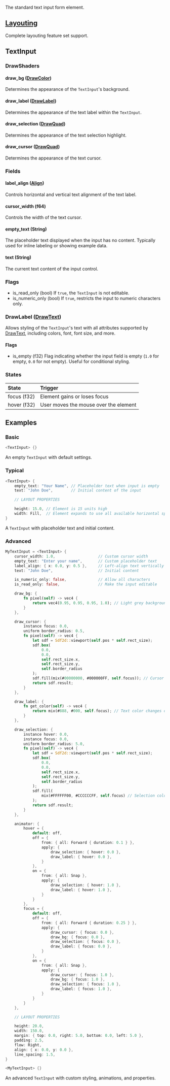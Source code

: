 The standard text input form element.
## [Layouting](Layouting.md)
Complete layouting feature set support.
## TextInput
### DrawShaders
#### draw_bg ([DrawColor](DrawColor.md))
Determines the appearance of the `TextInput`'s background.
#### draw_label ([DrawLabel](#DrawLabel))
Determines the appearance of the text label within the `TextInput`.
#### draw_selection ([DrawQuad](DrawQuad.md))
Determines the appearance of the text selection highlight.
#### draw_cursor ([DrawQuad](DrawQuad.md))
Determines the appearance of the text cursor.
### Fields
#### label_align ([Align](Align.md))
Controls horizontal and vertical text alignment of the text label.
#### cursor_width (f64)
Controls the width of the text cursor.
#### empty_text (String)
The placeholder text displayed when the input has no content. Typically used for inline labeling or showing example data.
#### text (String)
The current text content of the input control.
### Flags
* is_read_only (bool)
If `true`, the `TextInput` is not editable.
* is_numeric_only (bool)
If `true`, restricts the input to numeric characters only.

### DrawLabel ([DrawText](DrawText.md))
Allows styling of the `TextInput`'s text with all attributes supported by [DrawText](DrawText.md), including colors, font, font size, and more.
#### Flags
* is_empty (f32)
Flag indicating whether the input field is empty (`1.0` for empty, `0.0` for not empty). Useful for conditional styling.
### States
| State       | Trigger                               |
| :---------- | :------------------------------------ |
| focus (f32) | Element gains or loses focus          |
| hover (f32) | User moves the mouse over the element |
## Examples
### Basic
```rust
<TextInput> {}
```
An empty `TextInput` with default settings.
### Typical
```rust
<TextInput> {
    empty_text: "Your Name", // Placeholder text when input is empty
    text: "John Doe",        // Initial content of the input

    // LAYOUT PROPERTIES

    height: 15.0, // Element is 15 units high
    width: Fill,  // Element expands to use all available horizontal space
}
```
A `TextInput` with placeholder text and initial content.
### Advanced
```rust
MyTextInput = <TextInput> {
    cursor_width: 1.0,                   // Custom cursor width
    empty_text: "Enter your name",       // Custom placeholder text
    label_align: { x: 0.0, y: 0.5 },     // Left-align text vertically centered
    text: "John Doe",                    // Initial content

    is_numeric_only: false,              // Allow all characters
    is_read_only: false,                 // Make the input editable

    draw_bg: {
        fn pixel(self) -> vec4 {
            return vec4(0.95, 0.95, 0.95, 1.0); // Light grey background color
        }
    },

    draw_cursor: {
        instance focus: 0.0,
        uniform border_radius: 0.5,
        fn pixel(self) -> vec4 {
            let sdf = Sdf2d::viewport(self.pos * self.rect_size);
            sdf.box(
                0.0,
                0.0,
                self.rect_size.x,
                self.rect_size.y,
                self.border_radius
            );
            sdf.fill(mix(#00000000, #000000FF, self.focus)); // Cursor color changes on focus
            return sdf.result;
        }
    },

    draw_label: {
        fn get_color(self) -> vec4 {
            return mix(#888, #000, self.focus); // Text color changes on focus
        }
    },

    draw_selection: {
        instance hover: 0.0,
        instance focus: 0.0,
        uniform border_radius: 5.0,
        fn pixel(self) -> vec4 {
            let sdf = Sdf2d::viewport(self.pos * self.rect_size);
            sdf.box(
                0.0,
                0.0,
                self.rect_size.x,
                self.rect_size.y,
                self.border_radius
            );
            sdf.fill(
                mix(#FFFFFF00, #CCCCCCFF, self.focus) // Selection color changes on focus
            );
            return sdf.result;
        }
    },

    animator: {
        hover = {
            default: off,
            off = {
                from: { all: Forward { duration: 0.1 } },
                apply: {
                    draw_selection: { hover: 0.0 },
                    draw_label: { hover: 0.0 },
                }
            },
            on = {
                from: { all: Snap },
                apply: {
                    draw_selection: { hover: 1.0 },
                    draw_label: { hover: 1.0 },
                }
            }
        },
        focus = {
            default: off,
            off = {
                from: { all: Forward { duration: 0.25 } },
                apply: {
                    draw_cursor: { focus: 0.0 },
                    draw_bg: { focus: 0.0 },
                    draw_selection: { focus: 0.0 },
                    draw_label: { focus: 0.0 },
                }
            },
            on = {
                from: { all: Snap },
                apply: {
                    draw_cursor: { focus: 1.0 },
                    draw_bg: { focus: 1.0 },
                    draw_selection: { focus: 1.0 },
                    draw_label: { focus: 1.0 },
                }
            }
        }
    },

    // LAYOUT PROPERTIES

    height: 20.0,
    width: 150.0,
    margin: { top: 0.0, right: 5.0, bottom: 0.0, left: 5.0 },
    padding: 2.5,
    flow: Right,
    align: { x: 0.0, y: 0.0 },
    line_spacing: 1.5,
}

<MyTextInput> {}
```
An advanced `TextInput` with custom styling, animations, and properties.